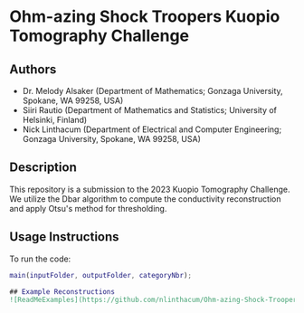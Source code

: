 
# Ohm-azing Shock Troopers Kuopio Tomography Challenge

## Authors
- Dr. Melody Alsaker (Department of Mathematics; Gonzaga University, Spokane, WA 99258, USA)
- Siiri Rautio (Department of Mathematics and Statistics; University of Helsinki, Finland)
- Nick Linthacum (Department of Electrical and Computer Engineering; Gonzaga University, Spokane, WA 99258, USA)

## Description
This repository is a submission to the 2023 Kuopio Tomography Challenge. We utilize the Dbar algorithm to compute the conductivity reconstruction and apply Otsu's method for thresholding.

## Usage Instructions
To run the code:

```MATLAB
main(inputFolder, outputFolder, categoryNbr);

## Example Reconstructions
![ReadMeExamples](https://github.com/nlinthacum/Ohm-azing-Shock-Troopers-Kuopio-Tomography-Challenge/assets/73039714/430530d0-6cd3-4fcb-9599-4b8cde7b9f2c)

